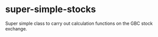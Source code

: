 # super-simple-stocks
Super simple class to carry out calculation functions on the GBC stock exchange.
